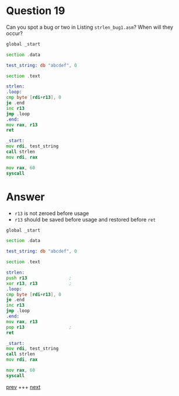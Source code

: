 
# Question 19


Can you spot a bug or two in Listing `strlen_bug1.asm`?
When will they occur?

```asm
global _start

section .data

test_string: db "abcdef", 0

section .text

strlen:                       
.loop:                        
cmp byte [rdi+r13], 0     
je .end                   
inc r13                   
jmp .loop
.end:
mov rax, r13
ret                       

_start:
mov rdi, test_string
call strlen
mov rdi, rax

mov rax, 60
syscall
```



# Answer




* `r13` is not zeroed before usage
* `r13` should be saved before usage and restored before `ret`

```asm
global _start

section .data

test_string: db "abcdef", 0

section .text

strlen:                       
push r13                ;
xor r13, r13            ;
.loop:                        
cmp byte [rdi+r13], 0     
je .end                   
inc r13                   
jmp .loop
.end:
mov rax, r13
pop r13                 ;
ret                       

_start:
mov rdi, test_string
call strlen
mov rdi, rax

mov rax, 60
syscall 
```



[prev](018.md) +++ [next](020.md)

